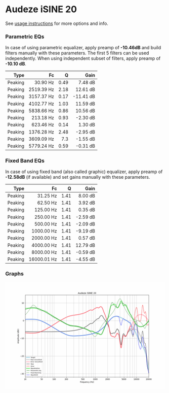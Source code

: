 # Audeze iSINE 20
See [usage instructions](https://github.com/jaakkopasanen/AutoEq#usage) for more options and info.

### Parametric EQs
In case of using parametric equalizer, apply preamp of **-10.46dB** and build filters manually
with these parameters. The first 5 filters can be used independently.
When using independent subset of filters, apply preamp of **-10.10 dB**.

| Type    | Fc         |    Q | Gain      |
|--------:|-----------:|-----:|----------:|
| Peaking | 30.90 Hz   | 0.49 | 7.48 dB   |
| Peaking | 2519.39 Hz | 2.18 | 12.61 dB  |
| Peaking | 3157.37 Hz | 0.17 | -11.41 dB |
| Peaking | 4102.77 Hz | 1.03 | 11.59 dB  |
| Peaking | 5838.66 Hz | 0.86 | 10.56 dB  |
| Peaking | 213.18 Hz  | 0.93 | -2.30 dB  |
| Peaking | 623.46 Hz  | 0.14 | 1.30 dB   |
| Peaking | 1376.28 Hz | 2.48 | -2.95 dB  |
| Peaking | 3609.09 Hz | 7.3  | -1.55 dB  |
| Peaking | 5779.24 Hz | 0.59 | -0.31 dB  |

### Fixed Band EQs
In case of using fixed band (also called graphic) equalizer, apply preamp of **-12.58dB**
(if available) and set gains manually with these parameters.

| Type    | Fc          |    Q | Gain     |
|--------:|------------:|-----:|---------:|
| Peaking | 31.25 Hz    | 1.41 | 8.00 dB  |
| Peaking | 62.50 Hz    | 1.41 | 3.92 dB  |
| Peaking | 125.00 Hz   | 1.41 | 0.35 dB  |
| Peaking | 250.00 Hz   | 1.41 | -2.59 dB |
| Peaking | 500.00 Hz   | 1.41 | -2.09 dB |
| Peaking | 1000.00 Hz  | 1.41 | -9.19 dB |
| Peaking | 2000.00 Hz  | 1.41 | 0.57 dB  |
| Peaking | 4000.00 Hz  | 1.41 | 12.79 dB |
| Peaking | 8000.00 Hz  | 1.41 | -0.59 dB |
| Peaking | 16000.01 Hz | 1.41 | -4.55 dB |

### Graphs
![](./Audeze%20iSINE%2020.png)
